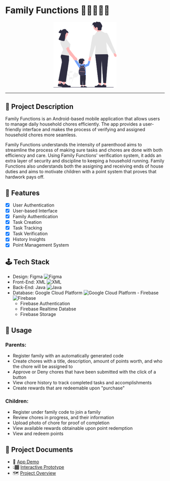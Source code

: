 # Family Functions 📱👨‍👨‍👧‍👦

<p align ="center">
    <img src="https://github.com/janielcaday/FamilyFunctions/blob/main/undraw_family_vg76%20(2).png" width="200" title="Family Functions Logo"/>
</p>

---

## 📝 Project Description
Family Functions is an Android-based mobile application that allows users to manage daily household chores efficiently. The app provides a user-friendly interface and makes the process of verifying and assigned household chores more seamless.

Family Functions understands the intensity of parenthood aims to streamline the process of making sure tasks and chores are done with both efficiency and care. Using Family Functions' verification system, it adds an extra layer of security and discipline to keeping a household running. Family Functions also understands both the assigning and receiving ends of house duties and aims to motivate children with a point system that proves that hardwork pays off.

## 💫 Features 
- [x] User Authentication
- [x] User-based Interface
- [x] Family Authentication
- [x] Task Creation
- [x] Task Tracking
- [x] Task Verification
- [x] History Insights
- [x] Point Management System

## 🕹 Tech Stack 
- Design: Figma <img src="https://www.svgrepo.com/show/448222/figma.svg" width="20" title="Figma"/>
- Front-End: XML <img src="https://www.svgrepo.com/show/375305/xml-document.svg" width="14" title="XML"/>
- Back-End: Java <img src="https://seeklogo.com/images/J/java-logo-7F8B35BAB3-seeklogo.com.png" width="14" title="Java"/>
- Database: Google Cloud Platform <img src="https://www.svgrepo.com/show/448223/gcp.svg" width="18" title="Google Cloud Platform"/> - Firebase <img src="https://www.svgrepo.com/show/353735/firebase.svg" width="18" title="Firebase"/>
    - Firebase Authentication
    - Firebase Realtime Databse
    - Firebase Storage

## 🎯 Usage 
### Parents:
 - Register family with an automatically generated code
 - Create chores with a title, description, amount of points worth, and who the chore will be assigned to
 - Approve or Deny chores that have been submitted with the click of a button
 - View chore history to track completed tasks and accomplishments
 - Create rewards that are redeemable upon "purchase"

### Children:
 - Register under family code to join a family
 - Review chores in progress, and their information
 - Upload photo of chore for proof of completion
 - View available rewards obtainable upon point redemption
 - View and redeem points


## 📄 Project Documents 
- 📱 <a href="https://drive.google.com/file/d/1Ycv7K6i9S_CuN4k4e9IcxekFHElghUlp/view?usp=sharing">App Demo</a> 
- 👆🏾 <a href="https://www.figma.com/proto/Pm46YntVRDnSMrhE7YvJrG/Team-14-Prototype?node-id=1-2&scaling=scale-down&page-id=0%3A1&starting-point-node-id=1%3A2">Interactive Prototype</a> 
- 🗺 <a href="https://prezi.com/p/enskacgbp9x2/?present=1">Project Overview </a> 
